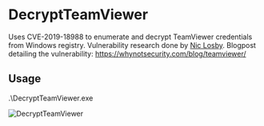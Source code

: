 # DecryptTeamViewer
Uses CVE-2019-18988 to enumerate and decrypt TeamViewer credentials from Windows registry. Vulnerability research done by [Nic Losby](https://twitter.com/Blurbdust).
Blogpost detailing the vulnerability: https://whynotsecurity.com/blog/teamviewer/

## Usage
.\DecryptTeamViewer.exe

![DecryptTeamViewer](https://securityonline.info/wp-content/uploads/2020/02/s.png)
